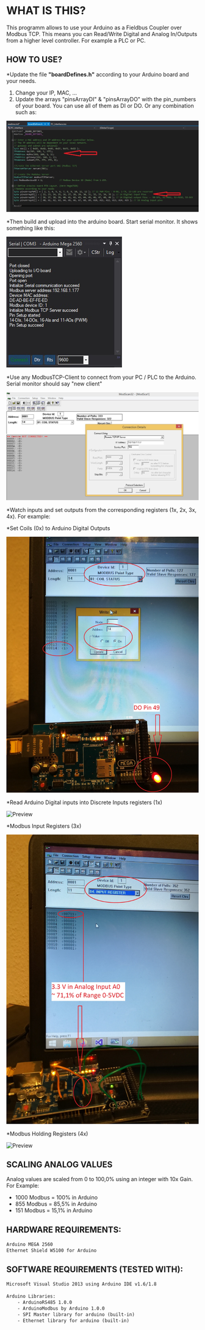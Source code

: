 # WHAT IS THIS?

This programm allows to use your Arduino as a 
Fieldbus Coupler over Modbus TCP. This means you can 
Read/Write Digital and Analog In/Outputs from a
higher level controller. For example a PLC or PC.

## HOW TO USE?

*Update the file **"boardDefines.h"** according to your Arduino board and your needs.
1. Change your IP, MAC, ... 
2. Update the arrays "pinsArrayDI" & "pinsArrayDO" with the pin_numbers of your board.
You can use all of them as DI or DO. Or any combination such as:

![Preview](https://github.com/rocadura/Arduino-ModbusIP_Server/blob/master/pics/boardDefines.jpg?raw=true)


*Then build and upload into the arduino board. Start serial monitor. It shows something like this:

![Preview](https://github.com/rocadura/Arduino-ModbusIP_Server/blob/master/pics/Initialize_Serial.jpg?raw=true)

*Use any ModbusTCP-Client to connect from your PC / PLC to the Arduino. Serial monitor should say "new client"

![Preview](https://github.com/rocadura/Arduino-ModbusIP_Server/blob/master/pics/Modscan_Connect.jpg?raw=true)

*Watch inputs and set outputs from the corresponding registers (1x, 2x, 3x, 4x). For example:

*Set Coils  (0x) to Arduino Digital Outputs

![Preview](https://github.com/rocadura/Arduino-ModbusIP_Server/blob/master/pics/DO.jpg?raw=true)

*Read Arduino Digital inputs into Discrete Inputs registers (1x)

![Preview](https://github.com/rocadura/Arduino-ModbusIP_Server/blob/master/pics/DI.jpg?raw=true)

*Modbus Input Registers (3x)

![Preview](https://github.com/rocadura/Arduino-ModbusIP_Server/blob/master/pics/AI.jpg?raw=true)

*Modbus Holding Registers (4x)

![Preview](https://github.com/rocadura/Arduino-ModbusIP_Server/blob/master/pics/AO.jpg?raw=true)


## SCALING ANALOG VALUES

Analog values are scaled from 0 to 100,0% using an integer with 10x Gain. For Example:
- 1000 Modbus = 100% in Arduino
- 855 Modbus = 85,5% in Arduino
- 151 Modbus = 15,1% in Arduino

## HARDWARE REQUIREMENTS:
	Arduino MEGA 2560
	Ethernet Shield W5100 for Arduino

## SOFTWARE REQUIREMENTS (TESTED WITH):
	Microsoft Visual Studio 2013 using Arduino IDE v1.6/1.8

	Arduino Libraries:
		- ArduinoRS485 1.0.0
		- ArduinoModbus by Arduino 1.0.0
		- SPI Master library for arduino (built-in)
		- Ethernet library for arduino (built-in)
